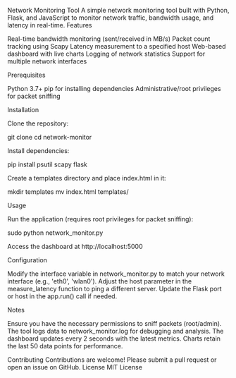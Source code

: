 Network Monitoring Tool
A simple network monitoring tool built with Python, Flask, and JavaScript to monitor network traffic, bandwidth usage, and latency in real-time.
Features

Real-time bandwidth monitoring (sent/received in MB/s)
Packet count tracking using Scapy
Latency measurement to a specified host
Web-based dashboard with live charts
Logging of network statistics
Support for multiple network interfaces

Prerequisites

Python 3.7+
pip for installing dependencies
Administrative/root privileges for packet sniffing

Installation

Clone the repository:

git clone <repository-url>
cd network-monitor


Install dependencies:

pip install psutil scapy flask


Create a templates directory and place index.html in it:

mkdir templates
mv index.html templates/

Usage

Run the application (requires root privileges for packet sniffing):

sudo python network_monitor.py


Access the dashboard at http://localhost:5000

Configuration

Modify the interface variable in network_monitor.py to match your network interface (e.g., 'eth0', 'wlan0').
Adjust the host parameter in the measure_latency function to ping a different server.
Update the Flask port or host in the app.run() call if needed.

Notes

Ensure you have the necessary permissions to sniff packets (root/admin).
The tool logs data to network_monitor.log for debugging and analysis.
The dashboard updates every 2 seconds with the latest metrics.
Charts retain the last 50 data points for performance.

Contributing
Contributions are welcome! Please submit a pull request or open an issue on GitHub.
License
MIT License
